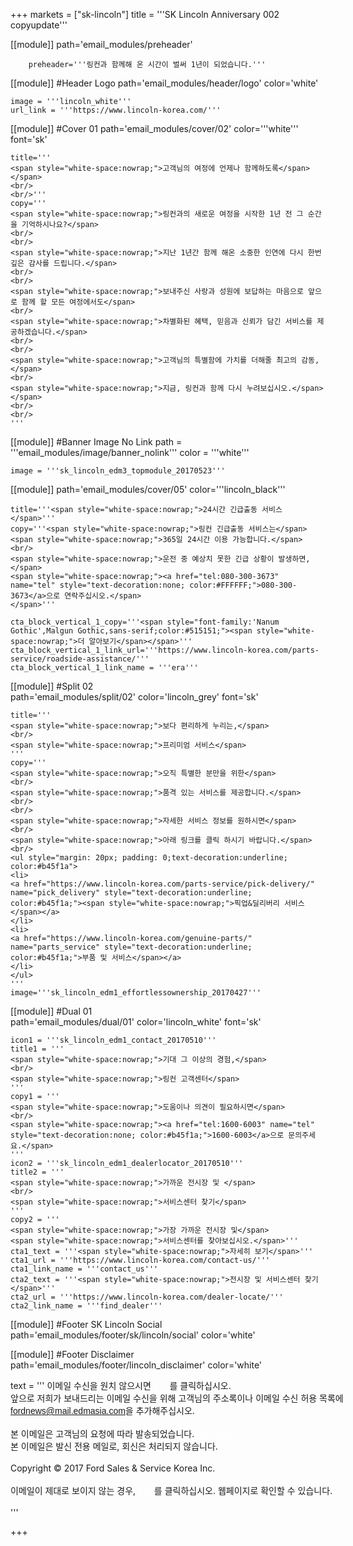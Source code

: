 
+++
markets = ["sk-lincoln"]
title = '''SK Lincoln Anniversary 002 copyupdate'''
 
[[module]]
path='email_modules/preheader'

   
		preheader='''링컨과 함께해 온 시간이 벌써 1년이 되었습니다.'''

[[module]] #Header Logo
path='email_modules/header/logo'
color='white'

	image = '''lincoln_white'''
	url_link = '''https://www.lincoln-korea.com/'''

[[module]] #Cover 01 
path='email_modules/cover/02'
color='''white'''
font='sk'

	title='''
    <span style="white-space:nowrap;">고객님의 여정에 언제나 함께하도록</span></span>
    <br/>
    <br/>'''
	copy='''
	<span style="white-space:nowrap;">링컨과의 새로운 여정을 시작한 1년 전 그 순간을 기억하시나요?</span>
    <br/>
    <br/>
	<span style="white-space:nowrap;">지난 1년간 함께 해온 소중한 인연에 다시 한번 깊은 감사를 드립니다.</span>
    <br/>
    <br/>
	<span style="white-space:nowrap;">보내주신 사랑과 성원에 보답하는 마음으로 앞으로 함께 할 모든 여정에서도</span>
    <br/>
	<span style="white-space:nowrap;">차별화된 혜택, 믿음과 신뢰가 담긴 서비스를 제공하겠습니다.</span>
    <br/>
    <br/>
	<span style="white-space:nowrap;">고객님의 특별함에 가치를 더해줄 최고의 감동,</span>
    <br/>
	<span style="white-space:nowrap;">지금, 링컨과 함께 다시 누려보십시오.</span>
    </span>
    <br/>
    <br/>
    '''

[[module]] #Banner Image No Link
path = '''email_modules/image/banner_nolink'''
color = '''white'''

	image = '''sk_lincoln_edm3_topmodule_20170523'''
    
[[module]]
path='email_modules/cover/05'
color='''lincoln_black'''

	title='''<span style="white-space:nowrap;">24시간 긴급출동 서비스</span>'''
	copy='''<span style="white-space:nowrap;">링컨 긴급출동 서비스는</span>
	<span style="white-space:nowrap;">365일 24시간 이용 가능합니다.</span>
    <br/>
	<span style="white-space:nowrap;">운전 중 예상치 못한 긴급 상황이 발생하면,</span>
    <span style="white-space:nowrap;"><a href="tel:080-300-3673" name="tel" style="text-decoration:none; color:#FFFFFF;">080-300-3673</a>으로 연락주십시오.</span>
	</span>'''

	cta_block_vertical_1_copy='''<span style="font-family:'Nanum Gothic',Malgun Gothic,sans-serif;color:#515151;"><span style="white-space:nowrap;">더 알아보기</span></span>'''
	cta_block_vertical_1_link_url='''https://www.lincoln-korea.com/parts-service/roadside-assistance/'''
	cta_block_vertical_1_link_name = '''era'''    

[[module]] #Split 02   
path='email_modules/split/02'
color='lincoln_grey'
font='sk'

	title='''
    <span style="white-space:nowrap;">보다 편리하게 누리는,</span>
    <br/>
    <span style="white-space:nowrap;">프리미엄 서비스</span>
    '''
	copy='''
    <span style="white-space:nowrap;">오직 특별한 분만을 위한</span>
    <br/>
    <span style="white-space:nowrap;">품격 있는 서비스를 제공합니다.</span>
    <br/>
    <br/>
    <span style="white-space:nowrap;">자세한 서비스 정보를 원하시면</span>
    <br/>
    <span style="white-space:nowrap;">아래 링크를 클릭 하시기 바랍니다.</span>
    <br/>
    <ul style="margin: 20px; padding: 0;text-decoration:underline; color:#b45f1a">
    <li>
    <a href="https://www.lincoln-korea.com/parts-service/pick-delivery/" name="pick_delivery" style="text-decoration:underline; color:#b45f1a;"><span style="white-space:nowrap;">픽업&딜리버리 서비스</span></a>
    </li>
    <li>
    <a href="https://www.lincoln-korea.com/genuine-parts/" name="parts_service" style="text-decoration:underline; color:#b45f1a;">부품 및 서비스</span></a>
    </li>
    </ul>
    '''
	image='''sk_lincoln_edm1_effortlessownership_20170427'''

[[module]] #Dual 01    
path='email_modules/dual/01'
color='lincoln_white'
font='sk'

	icon1 = '''sk_lincoln_edm1_contact_20170510'''
	title1 = '''
	<span style="white-space:nowrap;">기대 그 이상의 경험,</span>
    <br/>
	<span style="white-space:nowrap;">링컨 고객센터</span>
    '''
	copy1 = '''
	<span style="white-space:nowrap;">도움이나 의견이 필요하시면</span>
    <br/>
	<span style="white-space:nowrap;"><a href="tel:1600-6003" name="tel" style="text-decoration:none; color:#b45f1a;">1600-6003</a>으로 문의주세요.</span>
    '''
	icon2 = '''sk_lincoln_edm1_dealerlocator_20170510'''
	title2 = '''
	<span style="white-space:nowrap;">가까운 전시장 및 </span>
    <br/>
	<span style="white-space:nowrap;">서비스센터 찾기</span>
	'''
	copy2 = '''
	<span style="white-space:nowrap;">가장 가까운 전시장 및</span>
	<span style="white-space:nowrap;">서비스센터를 찾아보십시오.</span>'''
	cta1_text = '''<span style="white-space:nowrap;">자세히 보기</span>'''
	cta1_url = '''https://www.lincoln-korea.com/contact-us/'''
	cta1_link_name = '''contact_us'''
	cta2_text = '''<span style="white-space:nowrap;">전시장 및 서비스센터 찾기</span>'''
	cta2_url = '''https://www.lincoln-korea.com/dealer-locate/'''
	cta2_link_name = '''find_dealer'''

[[module]] #Footer SK Lincoln Social
path='email_modules/footer/sk/lincoln/social'
color='white'

[[module]] #Footer Disclaimer
path='email_modules/footer/lincoln_disclaimer'
color='white'

 text = '''
<span style="white-space:nowrap;">이메일 수신을 원치 않으시면</span>
<span class="mobile-display-block"></span><a href="<%unsubscribe_link_text%>" style="color:#FFFFFF; text-decoration:underline">여기</a>를 클릭하십시오.</span>
<br/>
<span style="white-space:nowrap;">앞으로 저희가 보내드리는 이메일 수신을 위해 고객님의 주소록이나 이메일 수신 허용 목록에</span>
<br/>
<span style="font-family:'Nanum Gothic',Malgun Gothic,sans-serif; text-decoration:underline;">fordnews@mail.edmasia.com</span>을 추가해주십시오.</span>
<br/>
<br/>
<span style="white-space:nowrap;">본 이메일은 고객님의 요청에 따라 발송되었습니다.</span>
<a href="https://www.lincoln-korea.com/privacy/" name="privacy" style="text-decoration:underline; color:#FFFFFF;">개인정보처리방침</a>
<br/>
<span style="white-space:nowrap;">본 이메일은 발신 전용 메일로, 회신은 처리되지 않습니다.</span>
<br/>
<br/>
<span style="white-space:nowrap;">Copyright © 2017 Ford Sales & Service Korea Inc.</span>
<br/>
<br/>
<span style="white-space:nowrap;">이메일이 제대로 보이지 않는 경우,<span class="mobile-display-block"></span>
<a href="<%syslink_message_read url='/public/read_message.jsp'%>" style="color:#FFFFFF; text-decoration:underline">여기</a>를 클릭하십시오. 웹페이지로 확인할 수 있습니다.</span>
<br/>
<br/>
 '''

+++
